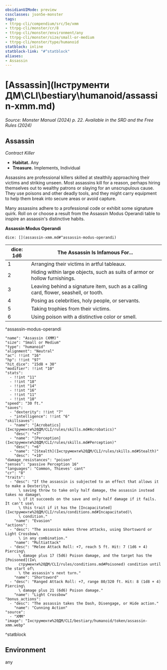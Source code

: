 ```yaml
---
obsidianUIMode: preview
cssclasses: json5e-monster
tags:
- ttrpg-cli/compendium/src/5e/xmm
- ttrpg-cli/monster/cr/8
- ttrpg-cli/monster/environment/any
- ttrpg-cli/monster/size/small-or-medium
- ttrpg-cli/monster/type/humanoid
statblock: inline
statblock-link: "#^statblock"
aliases:
- Assassin
---
```

# [Assassin](Інструменти ДМ\CLI\bestiary\humanoid/assassin-xmm.md)
*Source: Monster Manual (2024) p. 22. Available in the <span title='Systems Reference Document (5.2)'>SRD</span> and the Free Rules (2024)*  

## Assassin

*Contract Killer*

- **Habitat.** Any  
- **Treasure.** Implements, Individual  

Assassins are professional killers skilled at stealthily approaching their victims and striking unseen. Most assassins kill for a reason, perhaps hiring themselves out to wealthy patrons or slaying for an unscrupulous cause. They use poisons and other deadly tools, and they might carry equipment to help them break into secure areas or avoid capture.

Many assassins adhere to a professional code or exhibit some signature quirk. Roll on or choose a result from the Assassin Modus Operandi table to inspire an assassin's distinctive habits.

**Assassin Modus Operandi**

`dice: [](assassin-xmm.md#^assassin-modus-operandi)`

| dice: 1d6 | The Assassin Is Infamous For... |
|-----------|---------------------------------|
| 1 | Arranging their victims in artful tableaux. |
| 2 | Hiding within large objects, such as suits of armor or hollow furnishings. |
| 3 | Leaving behind a signature item, such as a calling card, flower, seashell, or tooth. |
| 4 | Posing as celebrities, holy people, or servants. |
| 5 | Taking trophies from their victims. |
| 6 | Using poison with a distinctive color or smell. |
^assassin-modus-operandi

```statblock
"name": "Assassin (XMM)"
"size": "Small or Medium"
"type": "humanoid"
"alignment": "Neutral"
"ac": !!int "16"
"hp": !!int "97"
"hit_dice": "15d8 + 30"
"modifier": !!int "10"
"stats":
  - !!int "11"
  - !!int "18"
  - !!int "14"
  - !!int "16"
  - !!int "11"
  - !!int "10"
"speed": "30 ft."
"saves":
  - "dexterity": !!int "7"
  - "intelligence": !!int "6"
"skillsaves":
  - "name": "[Acrobatics](Інструменти%20ДМ/CLI/rules/skills.md#Acrobatics)"
    "desc": "+7"
  - "name": "[Perception](Інструменти%20ДМ/CLI/rules/skills.md#Perception)"
    "desc": "+6"
  - "name": "[Stealth](Інструменти%20ДМ/CLI/rules/skills.md#Stealth)"
    "desc": "+10"
"damage_resistances": "poison"
"senses": "passive Perception 16"
"languages": "Common, Thieves' cant"
"cr": "8"
"traits":
  - "desc": "If the assassin is subjected to an effect that allows it to make a Dexterity\
      \ saving throw to take only half damage, the assassin instead takes no damage\
      \ if it succeeds on the save and only half damage if it fails. It can't use\
      \ this trait if it has the [Incapacitated](Інструменти%20ДМ/CLI/rules/conditions.md#Incapacitated)\
      \ condition."
    "name": "Evasion"
"actions":
  - "desc": "The assassin makes three attacks, using Shortsword or Light Crossbow\
      \ in any combination."
    "name": "Multiattack"
  - "desc": "Melee Attack Roll: +7, reach 5 ft. Hit: 7 (1d6 + 4) Piercing\
      \ damage plus 17 (5d6) Poison damage, and the target has the [Poisoned](Ін\
      струменти%20ДМ/CLI/rules/conditions.md#Poisoned) condition until the start of\
      \ the assassin's next turn."
    "name": "Shortsword"
  - "desc": "Ranged Attack Roll: +7, range 80/320 ft. Hit: 8 (1d8 + 4) Piercing\
      \ damage plus 21 (6d6) Poison damage."
    "name": "Light Crossbow"
"bonus_actions":
  - "desc": "The assassin takes the Dash, Disengage, or Hide action."
    "name": "Cunning Action"
"source":
  - "XMM"
"image": "Інструменти%20ДМ/CLI/bestiary/humanoid/token/assassin-xmm.webp"
```
^statblock

## Environment

any